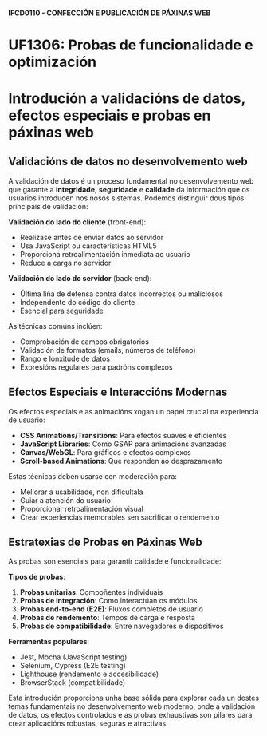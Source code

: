 #### IFCD0110 - CONFECCIÓN E PUBLICACIÓN DE PÁXINAS WEB

# UF1306: Probas de funcionalidade e optimización

# Introdución a validacións de datos, efectos especiais e probas en páxinas web

## Validacións de datos no desenvolvemento web

A validación de datos é un proceso fundamental no desenvolvemento web que garante a **integridade**, **seguridade** e **calidade** da información que os usuarios introducen nos nosos sistemas. Podemos distinguir dous tipos principais de validación:

**Validación do lado do cliente** (front-end):
- Realízase antes de enviar datos ao servidor
- Usa JavaScript ou características HTML5
- Proporciona retroalimentación inmediata ao usuario
- Reduce a carga no servidor

**Validación do lado do servidor** (back-end):
- Última liña de defensa contra datos incorrectos ou maliciosos
- Independente do código do cliente
- Esencial para seguridade

As técnicas comúns inclúen:
- Comprobación de campos obrigatorios
- Validación de formatos (emails, números de teléfono)
- Rango e lonxitude de datos
- Expresións regulares para padróns complexos

## Efectos Especiais e Interaccións Modernas

Os efectos especiais e as animacións xogan un papel crucial na experiencia de usuario:
- **CSS Animations/Transitions**: Para efectos suaves e eficientes
- **JavaScript Libraries**: Como GSAP para animacións avanzadas
- **Canvas/WebGL**: Para gráficos e efectos complexos
- **Scroll-based Animations**: Que responden ao desprazamento

Estas técnicas deben usarse con moderación para:
- Mellorar a usabilidade, non dificultala
- Guiar a atención do usuario
- Proporcionar retroalimentación visual
- Crear experiencias memorables sen sacrificar o rendemento

## Estratexias de Probas en Páxinas Web

As probas son esenciais para garantir calidade e funcionalidade:

**Tipos de probas**:
1. **Probas unitarias**: Compoñentes individuais
2. **Probas de integración**: Como interactúan os módulos
3. **Probas end-to-end (E2E)**: Fluxos completos de usuario
4. **Probas de rendemento**: Tempos de carga e resposta
5. **Probas de compatibilidade**: Entre navegadores e dispositivos

**Ferramentas populares**:
- Jest, Mocha (JavaScript testing)
- Selenium, Cypress (E2E testing)
- Lighthouse (rendemento e accesibilidade)
- BrowserStack (compatibilidade)

Esta introdución proporciona unha base sólida para explorar cada un destes temas fundamentais no desenvolvemento web moderno, onde a validación de datos, os efectos controlados e as probas exhaustivas son pilares para crear aplicacións robustas, seguras e atractivas.